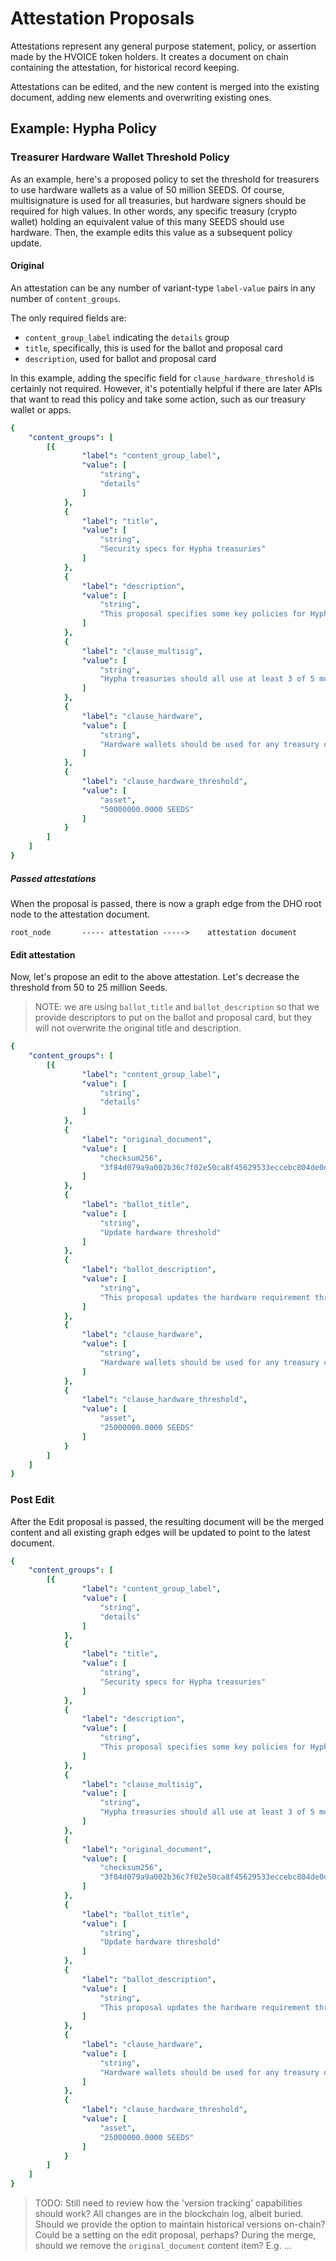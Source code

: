 # Attestation Proposals
Attestations represent any general purpose statement, policy, or assertion made by the HVOICE token holders. It creates a document on chain containing the attestation, for historical record keeping.  

Attestations can be edited, and the new content is merged into the existing document, adding new elements and overwriting existing ones.  

## Example: Hypha Policy
### Treasurer Hardware Wallet Threshold Policy
As an example, here's a proposed policy to set the threshold for treasurers to use hardware wallets as a value of 50 million SEEDS. Of course, multisignature is used for all treasuries, but hardware signers should be required for high values. In other words, any specific treasury (crypto wallet) holding an equivalent value of this many SEEDS should use hardware. Then, the example edits this value as a subsequent policy update.

#### Original
An attestation can be any number of variant-type ```label-value``` pairs in any number of ```content_groups```.  

The only required fields are:
- ```content_group_label``` indicating the ```details``` group
- ```title```, specifically, this is used for the ballot and proposal card 
- ```description```, used for ballot and proposal card

In this example, adding the specific field for ```clause_hardware_threshold``` is certainly not required. However, it's potentially helpful if there are later APIs that want to read this policy and take some action, such as our treasury wallet or apps. 

``` yaml
{
    "content_groups": [
        [{
                "label": "content_group_label",
                "value": [
                    "string",
                    "details"
                ]
            },
            {
                "label": "title",
                "value": [
                    "string",
                    "Security specs for Hypha treasuries"
                ]
            },
            {
                "label": "description",
                "value": [
                    "string",
                    "This proposal specifies some key policies for Hypha treasuries"
                ]
            },
            {
                "label": "clause_multisig",
                "value": [
                    "string",
                    "Hypha treasuries should all use at least 3 of 5 multisig"
                ]
            },
            {
                "label": "clause_hardware",
                "value": [
                    "string",
                    "Hardware wallets should be used for any treasury over the value of 50 million Seeds"
                ]
            },
            {
                "label": "clause_hardware_threshold",
                "value": [
                    "asset",
                    "50000000.0000 SEEDS"
                ]
            }
        ]
    ]
}
```

##### Passed attestations
When the proposal is passed, there is now a graph edge from the DHO root node to the attestation document.

```
root_node       ----- attestation ----->    attestation document
```

#### Edit attestation
Now, let's propose an edit to the above attestation.  Let's decrease the threshold from 50 to 25 million Seeds. 

> NOTE: we are using ```ballot_title``` and ```ballot_description``` so that we provide descriptors to put on the ballot and proposal card, but they will not overwrite the original title and description.

``` yaml
{
    "content_groups": [
        [{
                "label": "content_group_label",
                "value": [
                    "string",
                    "details"
                ]
            },
            {
                "label": "original_document",
                "value": [
                    "checksum256",
                    "3f84d079a9a002b36c7f02e50ca8f45629533eccebc804de0d8d1d072608aa19"
                ]
            },
            {
                "label": "ballot_title",
                "value": [
                    "string",
                    "Update hardware threshold"
                ]
            },
            {
                "label": "ballot_description",
                "value": [
                    "string",
                    "This proposal updates the hardware requirement threshold from 50 million to 25 million"
                ]
            },
            {
                "label": "clause_hardware",
                "value": [
                    "string",
                    "Hardware wallets should be used for any treasury over the value of 25 million Seeds"
                ]
            },
            {
                "label": "clause_hardware_threshold",
                "value": [
                    "asset",
                    "25000000.0000 SEEDS"
                ]
            }
        ]
    ]
}
```

### Post Edit
After the Edit proposal is passed, the resulting document will be the merged content and all existing graph edges will be updated to point to the latest document.

``` yaml
{
    "content_groups": [
        [{
                "label": "content_group_label",
                "value": [
                    "string",
                    "details"
                ]
            },
            {
                "label": "title",
                "value": [
                    "string",
                    "Security specs for Hypha treasuries"
                ]
            },
            {
                "label": "description",
                "value": [
                    "string",
                    "This proposal specifies some key policies for Hypha treasuries"
                ]
            },
            {
                "label": "clause_multisig",
                "value": [
                    "string",
                    "Hypha treasuries should all use at least 3 of 5 multisig"
                ]
            },
            {
                "label": "original_document",
                "value": [
                    "checksum256",
                    "3f84d079a9a002b36c7f02e50ca8f45629533eccebc804de0d8d1d072608aa19"
                ]
            },
            {
                "label": "ballot_title",
                "value": [
                    "string",
                    "Update hardware threshold"
                ]
            },
            {
                "label": "ballot_description",
                "value": [
                    "string",
                    "This proposal updates the hardware requirement threshold from 50 million to 25 million"
                ]
            },
            {
                "label": "clause_hardware",
                "value": [
                    "string",
                    "Hardware wallets should be used for any treasury over the value of 25 million Seeds"
                ]
            },
            {
                "label": "clause_hardware_threshold",
                "value": [
                    "asset",
                    "25000000.0000 SEEDS"
                ]
            }
        ]
    ]
}
```

> TODO: Still need to review how the 'version tracking' capabilities should work?  All changes are in the blockchain log, albeit buried.  Should we provide the option to maintain historical versions on-chain?  Could be a setting on the edit proposal, perhaps?  During the merge, should we remove the ```original_document``` content item?  E.g. ...